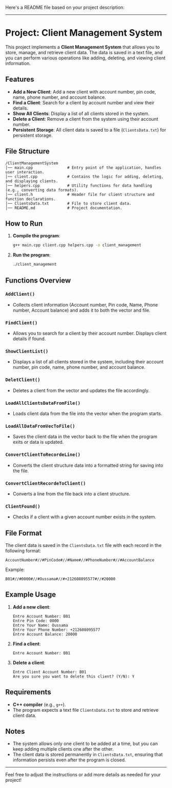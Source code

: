 Here's a README file based on your project description:

---

# Project: Client Management System

This project implements a **Client Management System** that allows you to store, manage, and retrieve client data. The data is saved in a text file, and you can perform various operations like adding, deleting, and viewing client information.

## Features
- **Add a New Client**: Add a new client with account number, pin code, name, phone number, and account balance.
- **Find a Client**: Search for a client by account number and view their details.
- **Show All Clients**: Display a list of all clients stored in the system.
- **Delete a Client**: Remove a client from the system using their account number.
- **Persistent Storage**: All client data is saved to a file (`ClientsData.txt`) for persistent storage.

## File Structure

```
/ClientManagementSystem
│── main.cpp               # Entry point of the application, handles user interaction.
│── client.cpp             # Contains the logic for adding, deleting, and displaying clients.
│── helpers.cpp            # Utility functions for data handling (e.g., converting data formats).
│── client.h               # Header file for client structure and function declarations.
│── ClientsData.txt        # File to store client data.
│── README.md              # Project documentation.
```

## How to Run

1. **Compile the program**:
   ```bash
   g++ main.cpp client.cpp helpers.cpp -o client_management
   ```

2. **Run the program**:
   ```bash
   ./client_management
   ```

## Functions Overview

### `AddClient()`
- Collects client information (Account number, Pin code, Name, Phone number, Account balance) and adds it to both the vector and file.

### `FindClient()`
- Allows you to search for a client by their account number. Displays client details if found.

### `ShowClientList()`
- Displays a list of all clients stored in the system, including their account number, pin code, name, phone number, and account balance.

### `DeletClient()`
- Deletes a client from the vector and updates the file accordingly.

### `LoadAllClientsDataFromFile()`
- Loads client data from the file into the vector when the program starts.

### `LoadAllDataFromVecToFile()`
- Saves the client data in the vector back to the file when the program exits or data is updated.

### `ConvertClientToRecordeLine()`
- Converts the client structure data into a formatted string for saving into the file.

### `ConvertClientRecordeToClient()`
- Converts a line from the file back into a client structure.

### `ClientFound()`
- Checks if a client with a given account number exists in the system.

## File Format

The client data is saved in the `ClientsData.txt` file with each record in the following format:

```
AccountNumber#//#PinCode#//#Name#//#PhoneNumber#//#AccountBalance
```

Example:

```
B01#//#0000#//#Oussama#//#+212608095577#//#20000
```

## Example Usage

1. **Add a new client**:  
   ```
   Entre Account Number: B01
   Entre Pin Code: 0000
   Entre Your Name: Oussama
   Entre Your Phone Number: +212608095577
   Entre Account Balance: 20000
   ```

2. **Find a client**:  
   ```
   Entre Account Number: B01
   ```

3. **Delete a client**:  
   ```
   Entre Client Account Number: B01
   Are you sure you want to delete this client? (Y/N): Y
   ```

## Requirements

- **C++ compiler** (e.g., `g++`).
- The program expects a text file `ClientsData.txt` to store and retrieve client data.

## Notes

- The system allows only one client to be added at a time, but you can keep adding multiple clients one after the other.
- The client data is stored permanently in `ClientsData.txt`, ensuring that information persists even after the program is closed.

---

Feel free to adjust the instructions or add more details as needed for your project!